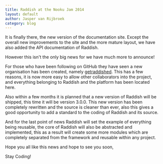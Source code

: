 ```yaml
---
title: Raddish at the Nooku Jam 2014
layout: default
author: Jasper van Rijbroek
category: blog
---
```


It is finally there, the new version of the documentation site.
Except the overall new improvements to the site and the more mature layout, 
we have also added the API documentation of Raddish.

However this isn't the only big news for we have much more to announce!

<!-- more -->

For those who have been following on GitHub they have seen a new organisation has been created,
namely [getraddished](https://github.com/getraddished).
This has a few reasons, it is now more easy to allow other collaborators into the project,
and everything belonging to Raddish and the platform has been located here.

Also within a few months it is planned that a new version of Raddish will be shipped, this time
it will be version 3.0.0.
This new version has been completely rewritten and the source is cleaner than ever, also this gives
a good opportunity to add a standard to the coding of Raddish and its source.

And for the last point of news Raddish will set the example of everything being reusable, the core of Raddish
will also be abstracted and implemented, this as a result will create some more modules which are completely
separated from the framework and reusable within any project.
 
Hope you all like this news and hope to see you soon,

Stay Coding!